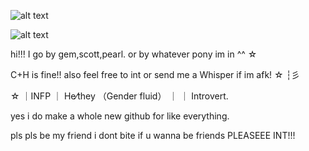 ![alt text](https://64.media.tumblr.com/5159c2a04994a24bcdaa6dacb4352297/954f4ceb4028e2a8-0e/s400x600/7c4e45310cb6900390f4097a80dd6dfd2acafa1c.pnj)

![alt text](https://64.media.tumblr.com/7d5879953e155dd646e03f53f1c65706/4ac6573ced922d14-65/s400x600/f03633e5b6845f94bc93e27ad455500fb7adb76e.gifv)

hi!!! I go by gem,scott,pearl. or by whatever pony im in ^^ ☆

C+H is fine!! also feel free to int or send me a Whisper if im afk! ☆ ┆彡

☆ ｜INFP ｜ He⁄they （Gender fluid） ｜ ｜ Introvert․

yes i do make a whole new github for like everything.

pls pls be my friend i dont bite if u wanna be friends PLEASEEE INT!!!
